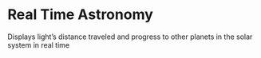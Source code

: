 # Real Time Astronomy
Displays light’s distance traveled and progress to other planets in the solar system in real time
